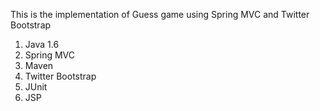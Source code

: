 This is the implementation of Guess game using Spring MVC and Twitter Bootstrap

1. Java 1.6
2. Spring MVC
3. Maven
4. Twitter Bootstrap
5. JUnit 
6. JSP
